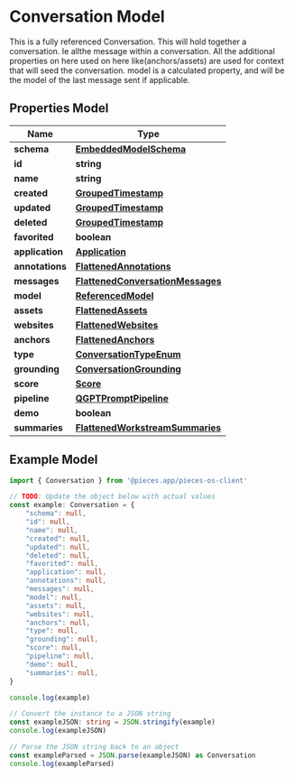 
# Conversation Model

This is a fully referenced Conversation.  This will hold together a conversation. Ie allthe message within a conversation.  All the additional properties on here used on here like(anchors/assets) are used for context that will seed the conversation.  model is a calculated property, and will be the model of the last message sent if applicable.

## Properties Model

Name | Type
------------ | -------------
**schema** | [**EmbeddedModelSchema**](EmbeddedModelSchema)
**id** | **string**
**name** | **string**
**created** | [**GroupedTimestamp**](GroupedTimestamp)
**updated** | [**GroupedTimestamp**](GroupedTimestamp)
**deleted** | [**GroupedTimestamp**](GroupedTimestamp)
**favorited** | **boolean**
**application** | [**Application**](Application)
**annotations** | [**FlattenedAnnotations**](FlattenedAnnotations)
**messages** | [**FlattenedConversationMessages**](FlattenedConversationMessages)
**model** | [**ReferencedModel**](ReferencedModel)
**assets** | [**FlattenedAssets**](FlattenedAssets)
**websites** | [**FlattenedWebsites**](FlattenedWebsites)
**anchors** | [**FlattenedAnchors**](FlattenedAnchors)
**type** | [**ConversationTypeEnum**](ConversationTypeEnum)
**grounding** | [**ConversationGrounding**](ConversationGrounding)
**score** | [**Score**](Score)
**pipeline** | [**QGPTPromptPipeline**](QGPTPromptPipeline)
**demo** | **boolean**
**summaries** | [**FlattenedWorkstreamSummaries**](FlattenedWorkstreamSummaries)

## Example Model

```typescript
import { Conversation } from '@pieces.app/pieces-os-client'

// TODO: Update the object below with actual values
const example: Conversation = {
    "schema": null,
    "id": null,
    "name": null,
    "created": null,
    "updated": null,
    "deleted": null,
    "favorited": null,
    "application": null,
    "annotations": null,
    "messages": null,
    "model": null,
    "assets": null,
    "websites": null,
    "anchors": null,
    "type": null,
    "grounding": null,
    "score": null,
    "pipeline": null,
    "demo": null,
    "summaries": null,
}

console.log(example)

// Convert the instance to a JSON string
const exampleJSON: string = JSON.stringify(example)
console.log(exampleJSON)

// Parse the JSON string back to an object
const exampleParsed = JSON.parse(exampleJSON) as Conversation
console.log(exampleParsed)
```


